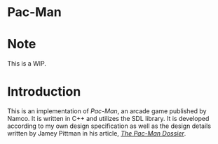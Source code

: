 # Pac-Man

# Note
This is a WIP. 

# Introduction
This is an implementation of *Pac-Man*, an arcade game published by Namco. It is written in C++ and utilizes the SDL library. It is developed according to my own design specification as well as the design details written by Jamey Pittman in his article, [*The Pac-Man Dossier*](http://www.gamasutra.com/view/feature/3938/the_pacman_dossier).
